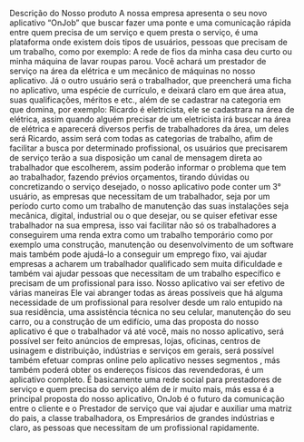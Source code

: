 Descrição do Nosso produto
A nossa empresa apresenta o seu novo aplicativo “OnJob” que buscar fazer uma ponte e uma comunicação rápida entre quem precisa de um serviço e quem presta o serviço, é uma plataforma onde existem dois tipos de usuários, pessoas que precisam de um trabalho, como por exemplo: A rede de fios da minha casa deu curto ou minha máquina de lavar roupas parou. Você achará um prestador de serviço na área da elétrica e um mecânico de máquinas no nosso aplicativo. Já o outro usuário será o trabalhador, que preencherá uma ficha no aplicativo, uma espécie de currículo, e deixará claro em que área atua, suas qualificações, méritos e etc., além de se cadastrar na categoria em que domina, por exemplo: Ricardo é eletricista, ele se cadastrara na área de elétrica, assim quando alguém precisar de um eletricista irá buscar na área de elétrica e aparecerá diversos perfis de trabalhadores da área, um deles será Ricardo, assim será com todas as categorias de trabalho, afim de facilitar a busca por determinado profissional, os usuários que precisarem de serviço terão a sua disposição um canal de mensagem direta ao trabalhador que escolherem, assim poderão informar o problema que tem ao trabalhador, fazendo prévios orçamentos, tirando dúvidas ou concretizando o serviço desejado, o nosso aplicativo pode conter um 3° usuário, as empresas que necessitam de um trabalhador, seja por um período curto como um trabalho de manutenção das suas instalações seja mecânica, digital, industrial ou o que desejar, ou se quiser efetivar esse trabalhador na sua empresa, isso vai facilitar não só os trabalhadores a conseguirem uma renda extra como um trabalho temporário como por exemplo uma construção, manutenção ou desenvolvimento de um software mais também pode ajudá-lo a conseguir um emprego fixo, vai ajudar empresas a acharem um trabalhador qualificado sem muita dificuldade e também vai ajudar pessoas que necessitam de um trabalho específico e precisam de um profissional para isso.
Nosso aplicativo vai ser efetivo de várias maneiras 
Ele vai abranger todas as áreas possíveis que há alguma necessidade de um profissional para resolver desde um ralo entupido na sua residência, uma assistência técnica no seu celular, manutenção do seu carro, ou a construção de um edifício, uma das proposta do nosso aplicativo é que o trabalhador vá até você, mais no nosso aplicativo, será possível ser feito anúncios de empresas, lojas, oficinas, centros de usinagem e distribuição, indústrias e serviços em gerais, será possível também efetuar compras online pelo aplicativo nesses segmentos , más também poderá obter os endereços físicos das revendedoras, é um aplicativo completo. É basicamente uma rede social para prestadores de serviço e quem precisa do serviço além de ir muito mais, más essa é a principal proposta do nosso aplicativo, OnJob é o futuro da comunicação entre o cliente e o Prestador de serviço que vai ajudar e auxiliar uma matriz do pais, a classe trabalhadora, os Empresários de grandes indústrias e claro, as pessoas que necessitam de um profissional rapidamente.
